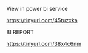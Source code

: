 View in power bi service

https://tinyurl.com/45tuzxka

  BI REPORT
  
https://tinyurl.com/38x4c6nm

